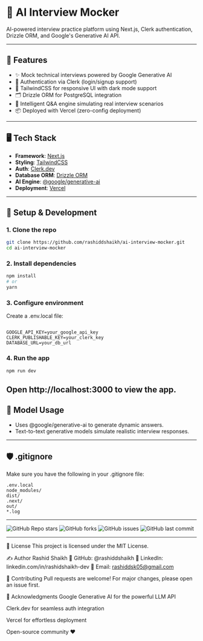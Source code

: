 # 🧠 AI Interview Mocker

AI-powered interview practice platform using Next.js, Clerk authentication, Drizzle ORM, and Google's Generative AI API.

---

## 🚀 Features

- ✨ Mock technical interviews powered by Google Generative AI
- 🔐 Authentication via Clerk (login/signup support)
- 🎨 TailwindCSS for responsive UI with dark mode support
- 🗂️ Drizzle ORM for PostgreSQL integration
- 🧠 Intelligent Q&A engine simulating real interview scenarios
- 📦 Deployed with Vercel (zero-config deployment)

---

## 🖥️ Tech Stack

- **Framework**: [Next.js](https://nextjs.org/)
- **Styling**: [TailwindCSS](https://tailwindcss.com/)
- **Auth**: [Clerk.dev](https://clerk.dev/)
- **Database ORM**: [Drizzle ORM](https://orm.drizzle.team/)
- **AI Engine**: [@google/generative-ai](https://www.npmjs.com/package/@google/generative-ai)
- **Deployment**: [Vercel](https://vercel.com/)

---
## 🧪 Setup & Development
### 1. Clone the repo
```bash
git clone https://github.com/rashiddshaikh/ai-interview-mocker.git
cd ai-interview-mocker
```
### 2. Install dependencies
```bash
npm install
# or
yarn
```
### 3. Configure environment
Create a .env.local file:

```env

GOOGLE_API_KEY=your_google_api_key
CLERK_PUBLISHABLE_KEY=your_clerk_key
DATABASE_URL=your_db_url
```
### 4.  Run the app
```bash
npm run dev
```
Open http://localhost:3000 to view the app.
---
## 🧠 Model Usage
- Uses @google/generative-ai to generate dynamic answers.
- Text-to-text generative models simulate realistic interview responses.
---

## 🛡️ .gitignore
Make sure you have the following in your .gitignore file:
```gitignore
.env.local
node_modules/
dist/
.next/
out/
*.log
```

---
![GitHub Repo stars](https://img.shields.io/github/stars/rashiddshaikh/ai-interview-mocker)
![GitHub forks](https://img.shields.io/github/forks/rashiddshaikh/ai-interview-mocker)
![GitHub issues](https://img.shields.io/github/issues/rashiddshaikh/ai-interview-mocker)
![GitHub last commit](https://img.shields.io/github/last-commit/rashiddshaikh/ai-interview-mocker)

---
📄 License
This project is licensed under the MIT License.

✍️ Author
Rashid Shaikh
🔗 GitHub: @rashiddshaikh
🔗 LinkedIn: linkedin.com/in/rashidshaikh-dev
📧 Email: rashiddsk05@gmail.com

🌟 Contributing
Pull requests are welcome!
For major changes, please open an issue first.

🙏 Acknowledgments
Google Generative AI for the powerful LLM API

Clerk.dev for seamless auth integration

Vercel for effortless deployment

Open-source community ❤️

